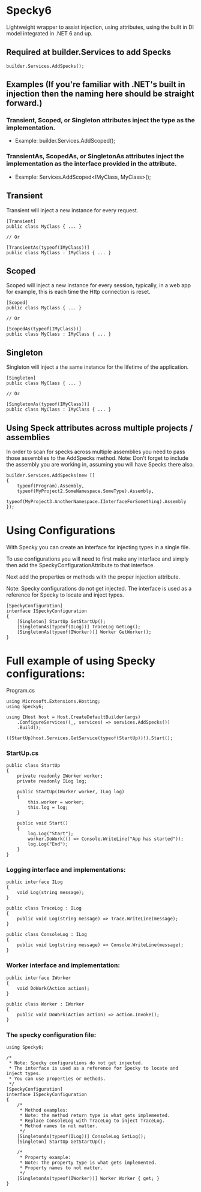 # Specky6
Lightweight wrapper to assist injection, using attributes, using the built in DI model integrated in .NET 6 and up.

## Required at builder.Services to add Specks

    builder.Services.AddSpecks();

## Examples (If you're familiar with .NET's built in injection then the naming here should be straight forward.)

### Transient, Scoped, or Singleton attributes inject the type as the implementation. 

-   Example: builder.Services.AddScoped<MyClass>();

### TransientAs, ScopedAs, or SingletonAs attributes inject the implementation as the interface provided in the attribute.

-   Example: Services.AddScoped<IMyClass, MyClass>();

## Transient
Transient will inject a new instance for every request.

    [Transient]
    public class MyClass { ... }

    // Or

    [TransientAs(typeof(IMyClass))]
    public class MyClass : IMyClass { ... }

## Scoped
Scoped will inject a new instance for every session, typically, in a web app for example, this is each time the Http connection is reset.

    [Scoped]
    public class MyClass { ... }
    
    // Or

    [ScopedAs(typeof(IMyClass))]
    public class MyClass : IMyClass { ... }  

## Singleton
Singleton will inject a the same instance for the lifetime of the application.

    [Singleton]
    public class MyClass { ... }    

    // Or

    [SingletonAs(typeof(IMyClass))]
    public class MyClass : IMyClass { ... }

## Using Speck attributes across multiple projects / assemblies
In order to scan for specks across multiple assemblies you need to pass those assemblies to the AddSpecks method.
Note: Don't forget to include the assembly you are working in, assuming you will have Specks there also.

    builder.Services.AddSpecks(new []
    {
        typeof(Program).Assembly,
        typeof(MyProject2.SomeNamespace.SomeType).Assembly,
        typeof(MyProject3.AnotherNamespace.IInterfaceForSomething).Assembly
    });

# Using Configurations
With Specky you can create an interface for injecting types in a single file.

To use configurations you will need to first make any interface and simply then add the SpeckyConfigurationAttribute to that interface.

Next add the properties or methods with the proper injection attribute.

Note: Specky configurations do not get injected. The interface is used as a reference for Specky to locate and inject types.


    [SpeckyConfiguration]
    interface ISpeckyConfiguration
    {
        [Singleton] StartUp GetStartUp();
        [SingletonAs(typeof(ILog))] TraceLog GetLog();
        [SingletonAs(typeof(IWorker))] Worker GetWorker();
    }

# Full example of using Specky configurations:

Program.cs

    using Microsoft.Extensions.Hosting;
    using Specky6;

    using IHost host = Host.CreateDefaultBuilder(args)
        .ConfigureServices((_, services) => services.AddSpecks())
        .Build();

    ((StartUp)host.Services.GetService(typeof(StartUp))!).Start();

### StartUp.cs

    public class StartUp
    {
        private readonly IWorker worker;
        private readonly ILog log;

        public StartUp(IWorker worker, ILog log)
        {
            this.worker = worker;
            this.log = log;
        }

        public void Start()
        {
            log.Log("Start");
            worker.DoWork(() => Console.WriteLine("App has started"));
            log.Log("End");
        }
    }

### Logging interface and implementations:

    public interface ILog
    {
        void Log(string message);
    }

    public class TraceLog : ILog
    {
        public void Log(string message) => Trace.WriteLine(message);
    }

    public class ConsoleLog : ILog
    {
        public void Log(string message) => Console.WriteLine(message);
    }

### Worker interface and implementation:
    public interface IWorker
    {
        void DoWork(Action action);
    }

    public class Worker : IWorker
    {
        public void DoWork(Action action) => action.Invoke();
    }

### The specky configuration file:
    using Specky6;
    
    /* 
     * Note: Specky configurations do not get injected. 
     * The interface is used as a reference for Specky to locate and inject types.
     * You can use properties or methods. 
     */
    [SpeckyConfiguration]
    interface ISpeckyConfiguration
    {
        /* 
         * Method examples:
         * Note: the method return type is what gets implemented.
         * Replace ConsoleLog with TraceLog to inject TraceLog.
         * Method names to not matter. 
         */
        [SingletonAs(typeof(ILog))] ConsoleLog GetLog();
        [Singleton] StartUp GetStartUp();
    
        /* 
         * Property example:
         * Note: the property type is what gets implemented.
         * Property names to not matter. 
         */
        [SingletonAs(typeof(IWorker))] Worker Worker { get; }
    }
